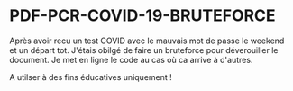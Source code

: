 # PDF-PCR-COVID-19-BRUTEFORCE

Après avoir recu un test COVID avec le mauvais mot de passe le weekend et un départ tot. J'étais obilgé de faire un bruteforce pour déverouiller le document. Je met en ligne le code au cas où ca arrive à d'autres.

A utilser à des fins éducatives uniquement !